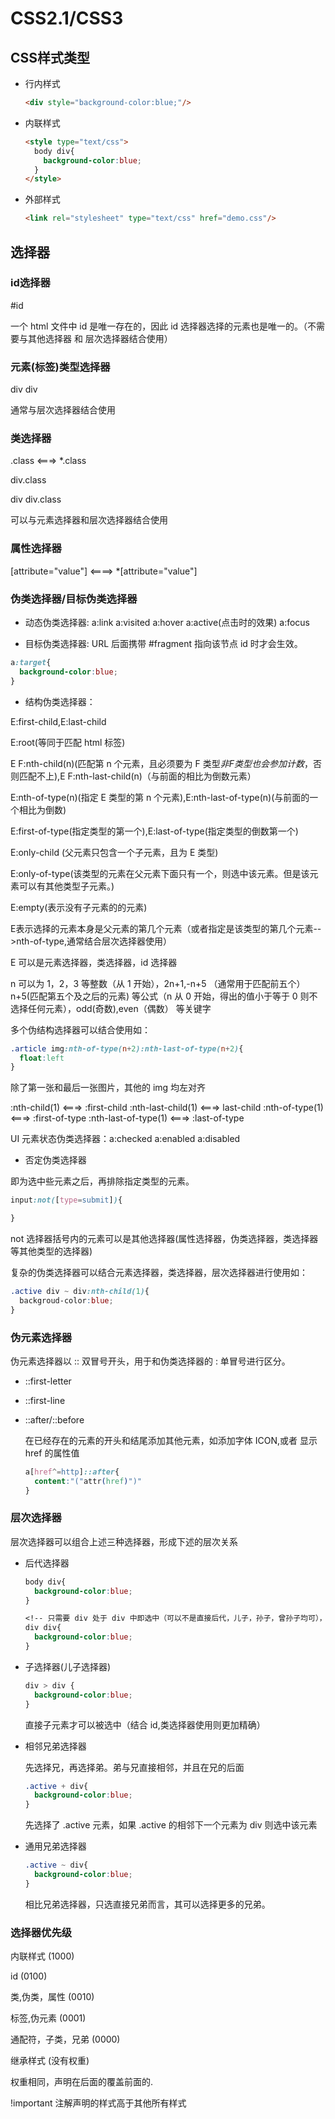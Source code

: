 # CSS2.1/CSS3

## CSS样式类型

- 行内样式
  
  ```html
  <div style="background-color:blue;"/>
  ```

- 内联样式

  ```html
  <style type="text/css">
    body div{
      background-color:blue;
    }
  </style>
  ```

- 外部样式
  
  ```html
  <link rel="stylesheet" type="text/css" href="demo.css"/>
  ```

## 选择器

### id选择器

\#id

一个 html 文件中 id 是唯一存在的，因此 id 选择器选择的元素也是唯一的。（不需要与其他选择器 和 层次选择器结合使用）

### 元素(标签)类型选择器

div div

通常与层次选择器结合使用

### 类选择器

.class <===> *.class

div.class

div div.class

可以与元素选择器和层次选择器结合使用

### 属性选择器

[attribute="value"] <====> *[attribute="value"]

### 伪类选择器/目标伪类选择器

- 动态伪类选择器: a:link a:visited a:hover a:active(点击时的效果) a:focus

- 目标伪类选择器: URL 后面携带 #fragment 指向该节点 id 时才会生效。

```css
a:target{
  background-color:blue;
}
```

- 结构伪类选择器：

E:first-child,E:last-child

E:root(等同于匹配 html 标签)

E F:nth-child(n)(匹配第 n 个元素，且必须要为 F 类型*非F类型也会参加计数*，否则匹配不上),E F:nth-last-child(n)（与前面的相比为倒数元素）

E:nth-of-type(n)(指定 E 类型的第 n 个元素),E:nth-last-of-type(n)(与前面的一个相比为倒数)

E:first-of-type(指定类型的第一个),E:last-of-type(指定类型的倒数第一个)

E:only-child (父元素只包含一个子元素，且为 E 类型)

E:only-of-type(该类型的元素在父元素下面只有一个，则选中该元素。但是该元素可以有其他类型子元素。)

E:empty(表示没有子元素的的元素)

E表示选择的元素本身是父元素的第几个元素（或者指定是该类型的第几个元素-->nth-of-type,通常结合层次选择器使用）

E 可以是元素选择器，类选择器，id 选择器

n 可以为 1，2，3 等整数（从 1 开始），2n+1,-n+5 （通常用于匹配前五个）n+5(匹配第五个及之后的元素) 等公式（n 从 0 开始，得出的值小于等于 0 则不选择任何元素），odd(奇数),even（偶数） 等关键字

多个伪结构选择器可以结合使用如：

```css
.article img:nth-of-type(n+2):nth-last-of-type(n+2){
  float:left
}
```

除了第一张和最后一张图片，其他的 img 均左对齐

:nth-child(1) <===> :first-child
:nth-last-child(1) <===> last-child
:nth-of-type(1) <===> :first-of-type
:nth-last-of-type(1) <===> :last-of-type

UI 元素状态伪类选择器：a:checked a:enabled a:disabled

- 否定伪类选择器

即为选中些元素之后，再排除指定类型的元素。

```css
input:not([type=submit]){

}
```

not 选择器括号内的元素可以是其他选择器(属性选择器，伪类选择器，类选择器 等其他类型的选择器)

复杂的伪类选择器可以结合元素选择器，类选择器，层次选择器进行使用如：

```css
.active div ~ div:nth-child(1){
  backgroud-color:blue;
}
```

### 伪元素选择器

伪元素选择器以 :: 双冒号开头，用于和伪类选择器的 : 单冒号进行区分。

- ::first-letter
- ::first-line
- ::after/::before
  
  在已经存在的元素的开头和结尾添加其他元素，如添加字体 ICON,或者 显示 href 的属性值

  ```css
  a[href^=http]::after{
    content:"("attr(href)")"
  }
  ```

### 层次选择器

  层次选择器可以组合上述三种选择器，形成下述的层次关系

- 后代选择器

    ```css
    body div{
      background-color:blue;
    }

    <!-- 只需要 div 处于 div 中即选中（可以不是直接后代，儿子，孙子，曾孙子均可），不需要关注 div 的层级 -->
    div div{
      background-color:blue;
    }

    ```

- 子选择器(儿子选择器)
  
  ```css
  div > div {
    background-color:blue;
  }
  ```

  直接子元素才可以被选中（结合 id,类选择器使用则更加精确）

- 相邻兄弟选择器
  
  先选择兄，再选择弟。弟与兄直接相邻，并且在兄的后面

  ```css
  .active + div{
    background-color:blue;
  }
  ```

  先选择了 .active 元素，如果 .active 的相邻下一个元素为 div 则选中该元素

- 通用兄弟选择器
  
  ```css
  .active ~ div{
    background-color:blue;
  }
  ```

  相比兄弟选择器，只选直接兄弟而言，其可以选择更多的兄弟。

### 选择器优先级

内联样式 (1000)

id (0100)

类,伪类，属性 (0010)

标签,伪元素 (0001)

通配符，子类，兄弟 (0000)

继承样式 (没有权重)

权重相同，声明在后面的覆盖前面的.

!important 注解声明的样式高于其他所有样式